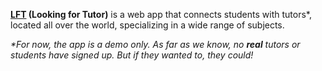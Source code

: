 **[LFT](https://looking-for-tutor.herokuapp.com) (Looking for Tutor)** is a web app that connects students with tutors\*, located all over the world, specializing in a wide range of subjects.

_\*For now, the app is a demo only. As far as we know, no **real** tutors or students have signed up. But if they wanted to, they could!_
